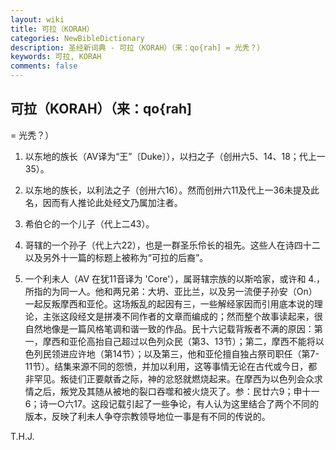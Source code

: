 ```yaml
---
layout: wiki
title: 可拉（KORAH）
categories: NewBibleDictionary
description: 圣经新词典 - 可拉（KORAH）（来：qo{rah] = 光秃？）
keywords: 可拉, KORAH
comments: false
---
```


## 可拉（KORAH）（来：qo{rah]

= 光秃？）

1. 以东地的族长（AV译为“王”〔Duke〕），以扫之子（创卅六5、14、18；代上一35）。

2. 以东地的族长，以利法之子（创卅六16）。然而创卅六11及代上一36未提及此名，因而有人推论此处经文乃属加注者。

3. 希伯仑的一个儿子（代上二43）。

4. 哥辖的一个孙子（代上六22），也是一群圣乐伶长的祖先。这些人在诗四十二以及另外十一篇的标题上被称为“可拉的后裔”。

5. 一个利未人（AV 在犹11音译为 'Core'），属哥辖宗族的以斯哈家，或许和 4.，所指的为同一人。他和两兄弟：大坍、亚比兰，以及另一流便子孙安（On）一起反叛摩西和亚伦。这场叛乱的起因有三，一些解经家因而引用底本说的理论，主张这段经文是拼凑不同作者的文章而编成的；然而整个故事读起来，很自然地像是一篇风格笔调和谐一致的作品。民十六记载背叛者不满的原因：第一，摩西和亚伦高抬自己超过以色列众民（第3、13节）；第二，摩西不能将以色列民领进应许地（第14节）；以及第三，他和亚伦擅自独占祭司职任（第7-11节）。结集来源不同的怨愤，并加以利用，这等事情无论在古代或今日，都非罕见。叛徒们正要献香之际，神的忿怒就燃烧起来。在摩西为以色列会众求情之后，叛党及其随从被地的裂口吞噬和被火烧灭了。参：民廿六9；申十一6；诗一○六17。这段记载引起了一些争论，有人认为这里结合了两个不同的版本，反映了利未人争夺宗教领导地位一事是有不同的传说的。

T.H.J.










